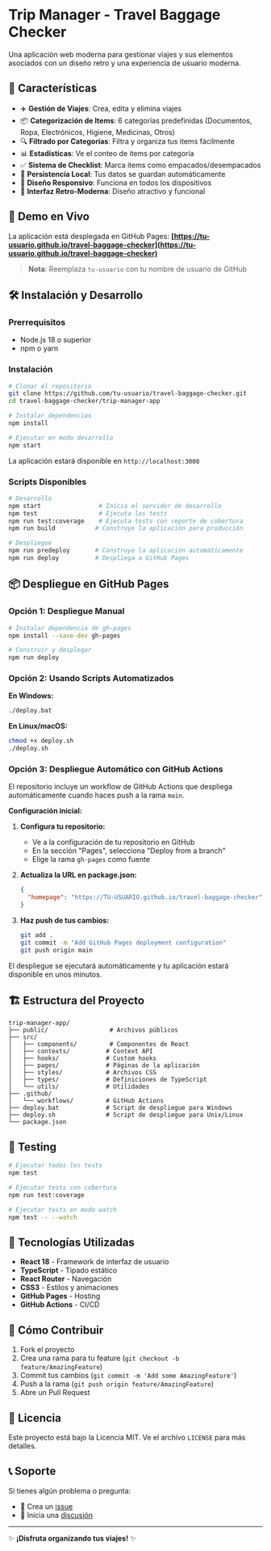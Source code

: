 # Trip Manager - Travel Baggage Checker

Una aplicación web moderna para gestionar viajes y sus elementos asociados con un diseño retro y una experiencia de usuario moderna.

## 🌟 Características

- ✈️ **Gestión de Viajes**: Crea, edita y elimina viajes
- 📦 **Categorización de Items**: 6 categorías predefinidas (Documentos, Ropa, Electrónicos, Higiene, Medicinas, Otros)
- 🔍 **Filtrado por Categorías**: Filtra y organiza tus items fácilmente
- 📊 **Estadísticas**: Ve el conteo de items por categoría
- ✅ **Sistema de Checklist**: Marca items como empacados/desempacados
- 💾 **Persistencia Local**: Tus datos se guardan automáticamente
- 📱 **Diseño Responsivo**: Funciona en todos los dispositivos
- 🎨 **Interfaz Retro-Moderna**: Diseño atractivo y funcional

## 🚀 Demo en Vivo

La aplicación está desplegada en GitHub Pages:
**[https://tu-usuario.github.io/travel-baggage-checker](https://tu-usuario.github.io/travel-baggage-checker)**

> **Nota**: Reemplaza `tu-usuario` con tu nombre de usuario de GitHub

## 🛠️ Instalación y Desarrollo

### Prerrequisitos
- Node.js 18 o superior
- npm o yarn

### Instalación
```bash
# Clonar el repositorio
git clone https://github.com/tu-usuario/travel-baggage-checker.git
cd travel-baggage-checker/trip-manager-app

# Instalar dependencias
npm install

# Ejecutar en modo desarrollo
npm start
```

La aplicación estará disponible en `http://localhost:3000`

### Scripts Disponibles

```bash
# Desarrollo
npm start                # Inicia el servidor de desarrollo
npm test                 # Ejecuta los tests
npm run test:coverage    # Ejecuta tests con reporte de cobertura
npm run build           # Construye la aplicación para producción

# Despliegue
npm run predeploy       # Construye la aplicación automáticamente
npm run deploy          # Despliega a GitHub Pages
```

## 📦 Despliegue en GitHub Pages

### Opción 1: Despliegue Manual

```bash
# Instalar dependencia de gh-pages
npm install --save-dev gh-pages

# Construir y desplegar
npm run deploy
```

### Opción 2: Usando Scripts Automatizados

**En Windows:**
```bash
./deploy.bat
```

**En Linux/macOS:**
```bash
chmod +x deploy.sh
./deploy.sh
```

### Opción 3: Despliegue Automático con GitHub Actions

El repositorio incluye un workflow de GitHub Actions que despliega automáticamente cuando haces push a la rama `main`.

**Configuración inicial:**

1. **Configura tu repositorio:**
   - Ve a la configuración de tu repositorio en GitHub
   - En la sección "Pages", selecciona "Deploy from a branch"
   - Elige la rama `gh-pages` como fuente

2. **Actualiza la URL en package.json:**
   ```json
   {
     "homepage": "https://TU-USUARIO.github.io/travel-baggage-checker"
   }
   ```

3. **Haz push de tus cambios:**
   ```bash
   git add .
   git commit -m "Add GitHub Pages deployment configuration"
   git push origin main
   ```

El despliegue se ejecutará automáticamente y tu aplicación estará disponible en unos minutos.

## 🏗️ Estructura del Proyecto

```
trip-manager-app/
├── public/                 # Archivos públicos
├── src/
│   ├── components/         # Componentes de React
│   ├── contexts/          # Context API
│   ├── hooks/             # Custom hooks
│   ├── pages/             # Páginas de la aplicación
│   ├── styles/            # Archivos CSS
│   ├── types/             # Definiciones de TypeScript
│   └── utils/             # Utilidades
├── .github/
│   └── workflows/         # GitHub Actions
├── deploy.bat             # Script de despliegue para Windows
├── deploy.sh              # Script de despliegue para Unix/Linux
└── package.json
```

## 🧪 Testing

```bash
# Ejecutar todos los tests
npm test

# Ejecutar tests con cobertura
npm run test:coverage

# Ejecutar tests en modo watch
npm test -- --watch
```

## 🚀 Tecnologías Utilizadas

- **React 18** - Framework de interfaz de usuario
- **TypeScript** - Tipado estático
- **React Router** - Navegación
- **CSS3** - Estilos y animaciones
- **GitHub Pages** - Hosting
- **GitHub Actions** - CI/CD

## 📝 Cómo Contribuir

1. Fork el proyecto
2. Crea una rama para tu feature (`git checkout -b feature/AmazingFeature`)
3. Commit tus cambios (`git commit -m 'Add some AmazingFeature'`)
4. Push a la rama (`git push origin feature/AmazingFeature`)
5. Abre un Pull Request

## 📄 Licencia

Este proyecto está bajo la Licencia MIT. Ve el archivo `LICENSE` para más detalles.

## 📞 Soporte

Si tienes algún problema o pregunta:
- 🐛 Crea un [issue](https://github.com/tu-usuario/travel-baggage-checker/issues)
- 💬 Inicia una [discusión](https://github.com/tu-usuario/travel-baggage-checker/discussions)

---

✨ **¡Disfruta organizando tus viajes!** ✨